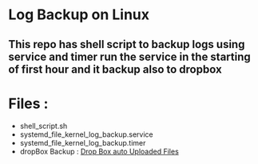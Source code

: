 
# Log Backup on Linux 

## This repo has shell script to backup logs using service and timer run the service in the starting of first hour and it backup also to dropbox

# Files :
- shell_script.sh
- systemd_file_kernel_log_backup.service
- systemd_file_kernel_log_backup.timer
- dropBox Backup : [Drop Box auto Uploaded Files](https://www.dropbox.com/sh/d8s6v5pdegc1ozp/AACevV6db2xIhbJydbE459oRa?dl=0&authuser=0)
